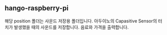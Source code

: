 ## hango-raspberry-pi
해당 position 폴더는 사운드 저장용 폴더입니다.
아두이노의 Capasitive Sensor의 터치가 발생했을 때의 사운드를 저장합니다.
음료와 가격을 출력합니다.